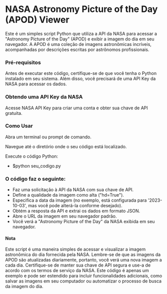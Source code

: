 # NASA Astronomy Picture of the Day (APOD) Viewer

Este é um simples script Python que utiliza a API da NASA para acessar a "Astronomy Picture of the Day" (APOD) e exibir a imagem do dia em seu navegador. A APOD é uma coleção de imagens astronômicas incríveis, acompanhadas por descrições escritas por astrônomos profissionais.



### Pré-requisitos
Antes de executar este código, certifique-se de que você tenha o Python instalado em seu sistema. Além disso, você precisará de uma API Key da NASA para acessar os dados.

### Obtendo uma API Key da NASA
Acesse NASA API Key para criar uma conta e obter sua chave de API gratuita.

### Como Usar
Abra um terminal ou prompt de comando.

Navegue até o diretório onde o seu código está localizado.

Execute o código Python:

- $python seu_codigo.py

### O código faz o seguinte:

- Faz uma solicitação à API da NASA com sua chave de API.
- Define a qualidade da imagem como alta ("hd=True").
- Especifica a data da imagem (no exemplo, está configurada para '2023-10-03', mas você pode alterá-la conforme desejado).
- Obtém a resposta da API e extrai os dados em formato JSON.
- Abre o URL da imagem em seu navegador padrão.
- Você verá a "Astronomy Picture of the Day" da NASA exibida em seu navegador.

#### Nota
Este script é uma maneira simples de acessar e visualizar a imagem astronômica do dia fornecida pela NASA. Lembre-se de que as imagens da APOD são atualizadas diariamente, portanto, você verá uma nova imagem a cada dia. Certifique-se de manter sua chave de API segura e use-a de acordo com os termos de serviço da NASA. Este código é apenas um exemplo e pode ser estendido para incluir funcionalidades adicionais, como salvar as imagens em seu computador ou automatizar o processo de busca da imagem do dia.
